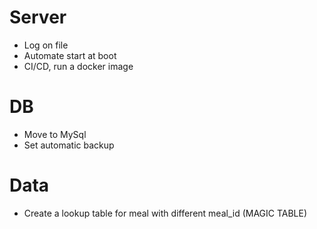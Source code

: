 # Server
 - Log on file
 - Automate start at boot
 - CI/CD, run a docker image

# DB
 - Move to MySql
 - Set automatic backup

# Data
 - Create a lookup table for meal with different meal_id (MAGIC TABLE)
 